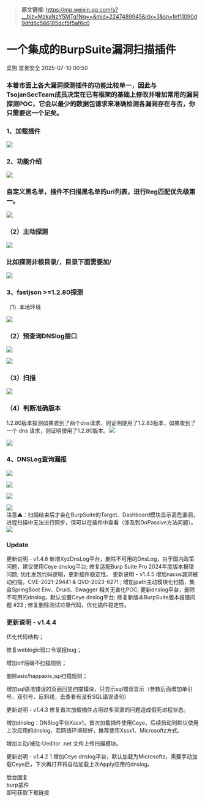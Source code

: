 > **原文链接**: https://mp.weixin.qq.com/s?__biz=MzkxNzY5MTg1Ng==&mid=2247489945&idx=3&sn=fef11090d9dfd6c566185dcf5f5af6c0

#  一个集成的BurpSuite漏洞扫描插件  
菜狗  富贵安全   2025-07-10 00:50  
  
### 本着市面上各大漏洞探测插件的功能比较单一，因此与TsojanSecTeam成员决定在已有框架的基础上修改并增加常用的漏洞探测POC，它会以最少的数据包请求来准确检测各漏洞存在与否，你只需要这一个足矣。  
### 1、加载插件  
  
![](https://mmbiz.qpic.cn/sz_mmbiz_png/veA9QmcJk5lXuplcp027dc6ZecOewkYtrzgwT7A4c4fCelWLE6OUIiaWvnO5quvNcqaYx4HaZ6Y0CmdX46pKNkQ/640?wx_fmt=png&from=appmsg "")  
### 2、功能介绍  
  
![](https://mmbiz.qpic.cn/sz_mmbiz_png/veA9QmcJk5lXuplcp027dc6ZecOewkYtEljx5Tibtx53B9CXMhFWStPic51UAQkGplzdYicTBVlF5MO064oPZymQg/640?wx_fmt=png&from=appmsg "")  
### 自定义黑名单，插件不扫描黑名单的url列表，进行Reg匹配优先级第一。  
  
![](https://mmbiz.qpic.cn/sz_mmbiz_png/veA9QmcJk5lXuplcp027dc6ZecOewkYtGIVHCtDdibXFrVw0WqowQUryTv8kIVBwZVrtqrqJEsYc23YOvHzrakQ/640?wx_fmt=png&from=appmsg "")  
### （2）主动探测  
  
![](https://mmbiz.qpic.cn/sz_mmbiz_png/veA9QmcJk5lXuplcp027dc6ZecOewkYtxbyBlk5y8fJ137flVk8Xt7y5DdzGicE9C9KBbbsvkVI6pNpLbEVuoyA/640?wx_fmt=png&from=appmsg "")  
### 比如探测非根目录/，目录下面需要加/  
  
![](https://mmbiz.qpic.cn/sz_mmbiz_png/veA9QmcJk5lXuplcp027dc6ZecOewkYtaPQWnysMmgQQ9Gh7UiakX24LicHh78GgwRvdcTkZeQoD7qxY2ThmtX1g/640?wx_fmt=png&from=appmsg "")  
### 3、fastjson >=1.2.80探测  
  
（1）本地环境  
  
![](https://mmbiz.qpic.cn/sz_mmbiz_png/veA9QmcJk5lXuplcp027dc6ZecOewkYtysvFQeicVZboWuDAZibvUsqvBm1ztaJt4j2BgynDMuP43kxEMs8URCoA/640?wx_fmt=png&from=appmsg "")  
### （2）预查询DNSlog接口  
  
![](https://mmbiz.qpic.cn/sz_mmbiz_png/veA9QmcJk5lXuplcp027dc6ZecOewkYtLduhQbiabMR5o7O2vOG28LjicaTcAbTzWzHR2Yp1Ql9yNxKLgwxJrr3w/640?wx_fmt=png&from=appmsg "")  
  
![](https://mmbiz.qpic.cn/sz_mmbiz_png/veA9QmcJk5lXuplcp027dc6ZecOewkYtw160Lcgib3CQLBBViabiaRZkIFU8zSI9ISf36d3G3fRpVZR5NRM1w4lPw/640?wx_fmt=png&from=appmsg "")  
### （3）扫描  
  
![](https://mmbiz.qpic.cn/sz_mmbiz_png/veA9QmcJk5lXuplcp027dc6ZecOewkYt0a4iaFibwUVINUkZV3540yeO3y48MgibricgUm3T0hfgNberdbicaDCaW9A/640?wx_fmt=png&from=appmsg "")  
### （4）判断准确版本  
  
1.2.80版本探测如果收到了两个dns请求，则证明使用了1.2.83版本，如果收到了一个 dns 请求，则证明使用了1.2.80版本。![](https://mmbiz.qpic.cn/sz_mmbiz_png/veA9QmcJk5lXuplcp027dc6ZecOewkYtclkNKrW4icJdBTvz78y2u7n2WaBxSg2ial6ZB8eNCUSYicudTVkpTfCCQ/640?wx_fmt=png&from=appmsg "")  
  
  
![](https://mmbiz.qpic.cn/sz_mmbiz_png/veA9QmcJk5lXuplcp027dc6ZecOewkYtiaMXNQD1UXav35iaA7hic8FRGwDT5hKqVcptV0enlicquNPSVvf3pYbldg/640?wx_fmt=png&from=appmsg "")  
### 4、DNSLog查询漏报  
  
![](https://mmbiz.qpic.cn/sz_mmbiz_png/veA9QmcJk5lXuplcp027dc6ZecOewkYtDovPFjPMMiaZLUIcAxPFgyxqFiclZ5vMia54UKaWSULHB1zYLZMJuIhBw/640?wx_fmt=png&from=appmsg "")  
  
![](https://mmbiz.qpic.cn/sz_mmbiz_png/veA9QmcJk5lXuplcp027dc6ZecOewkYtN6DibHWkpHoID7EYjtcEkaAorUqZVDn6j6UVev5kjLqXfnY0icYcxU4g/640?wx_fmt=png&from=appmsg "")  
  
![](https://mmbiz.qpic.cn/sz_mmbiz_png/veA9QmcJk5lXuplcp027dc6ZecOewkYticz5lIQyZLJuUua2sfO6oscR9z4tFDgyiaQ3gDZR7cTiaamiaXVLHcmiaIQ/640?wx_fmt=png&from=appmsg "")  
  
![](https://mmbiz.qpic.cn/sz_mmbiz_png/veA9QmcJk5lXuplcp027dc6ZecOewkYtmf7MXwQjBVdsntaib6wbHU4qcEe3rrQUNIntyc58CicoUOxLtrdHYrzw/640?wx_fmt=png&from=appmsg "")  
注意⚠️：扫描结束后才会在BurpSuite的Target、Dashboard模块显示高危漏洞，进程扫描中无法进行同步，但可以在插件中查看（涉及到DoPassive方法问题）。![](https://mmbiz.qpic.cn/sz_mmbiz_png/veA9QmcJk5lXuplcp027dc6ZecOewkYtibBID8KafNWbEO3ow9KK9Gg1bSic7xK0JlhibYKA8dDEpIvJT6aW9gn8w/640?wx_fmt=png&from=appmsg "")  
  
### Update  
  
更新说明 - v1.4.6 新增XyzDnsLog平台，删除不可用的DnsLog，由于国内政策问题，建议使用Ceye dnslog平台; 修复适配Burp Suite Pro 2024年度版本报错问题; 优化发包代码逻辑，更新插件稳定性。 更新说明 - v1.4.5 增加nacos漏洞被动扫描，CVE-2021-29441 & QVD-2023-6271 ; 增加jpath主动模块化扫描，集合SpringBoot Env、Druid、Swagger 相关无害化POC; 更新dnslog平台，删除不可用的dnslog，默认设置Ceye dnslog平台; 修复新版本BurpSuite版本报错问题 #23 ; 修复删除测试垃圾代码，优化插件稳定性。  
### 更新说明 - v1.4.4  
  
优化代码结构；  
  
修复weblogic弱口令误报bug；  
  
增加otf后缀不扫描规则；  
  
删除asix/happaxis.jsp扫描规则；  
  
增加sql语法错误的页面回显扫描模块，只显示sql错误显示（参数后面增加单引号、双引号、反斜线，去查看有没有SQL错误语句）  
  
更新说明 - v1.4.3 修复首次加载插件占用过多资源的问题造成假死进程状态。  
  
增加dnslog：DNSlog平台Xssx1，首次加载插件使用Ceye，后续启动则默认使用上次应用的dnslog，若网络环境较好，推荐使用Xssx1、Microsoftz方式。  
  
增加主动/被动 Ueditor .net 文件上传扫描模块。  
  
更新说明 - v1.4.2 1.增加Ceye dnslog平台，默认加载为Microsoftz，需要手动加载Ceye后，下次再打开将自动加载上次Apply应用的dnslog。  
  
后台回复  
burp插件  
即可获取下载链接  
  
